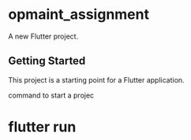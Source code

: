 # opmaint_assignment

A new Flutter project.

## Getting Started

This project is a starting point for a Flutter application.

command to start a projec
# flutter run
